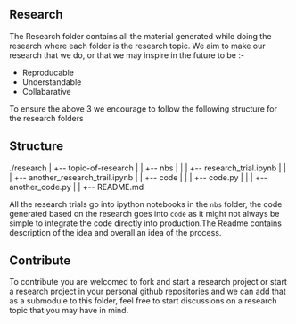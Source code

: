 Research
--------

The Research folder contains all the material generated while doing the research where each folder is the research topic. We aim to make our research that we do, or that we may inspire in the future to be :-

   - Reproducable
   - Understandable
   - Collabarative

To ensure the above 3 we encourage to follow the following structure for the research folders

Structure
---------

./research
|   +-- topic-of-research
|   |    +-- nbs
|   |    |   +-- research_trial.ipynb
|   |    |   +-- another_research_trail.ipynb
|   |    +-- code
|   |    |   +-- code.py
|   |    |   +-- another_code.py
|   |    +-- README.md


All the research trials go into ipython notebooks in the `nbs` folder, the code generated based on the research goes into `code` as it might not always be simple to integrate the code directly into production.The Readme contains description of the idea and overall an idea of the process.

Contribute
----------

To contribute you are welcomed to fork and start a research project or start a research project in your personal github repositories and we can add that as a submodule to this folder, feel free to start discussions on a research topic that you may have in mind.

